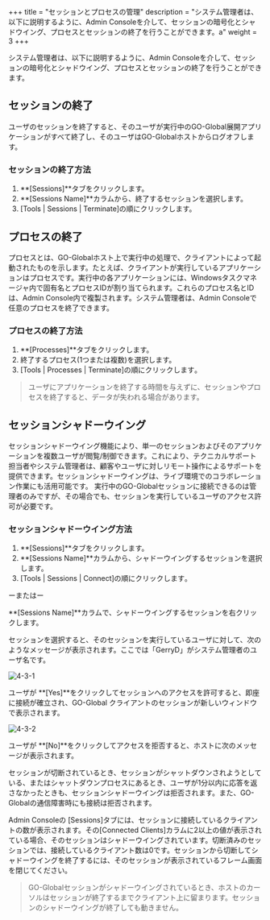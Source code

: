 +++
title = "セッションとプロセスの管理"
description = "システム管理者は、以下に説明するように、Admin Consoleを介して、セッションの暗号化とシャドウイング、プロセスとセッションの終了を行うことができます。a"
weight = 3
+++


システム管理者は、以下に説明するように、Admin Consoleを介して、セッションの暗号化とシャドウイング、プロセスとセッションの終了を行うことができます。

## セッションの終了

ユーザのセッションを終了すると、そのユーザが実行中のGO-Global展開アプリケーションがすべて終了し、そのユーザはGO-Globalホストからログオフします。

### セッションの終了方法

1. **[Sessions]**タブをクリックします。
2. **[Sessions Name]**カラムから、終了するセッションを選択します。
3. [Tools | Sessions | Terminate]の順にクリックします。

## プロセスの終了

プロセスとは、GO-Globalホスト上で実行中の処理で、クライアントによって起動されたものを示します。たとえば、クライアントが実行しているアプリケーションはプロセスです。実行中の各アプリケーションには、Windowsタスクマネージャ内で固有名とプロセスIDが割り当てられます。これらのプロセス名とIDは、Admin Console内で複製されます。システム管理者は、Admin Consoleで任意のプロセスを終了できます。

### プロセスの終了方法

1. **[Processes]**タブをクリックします。
2. 終了するプロセス(1つまたは複数)を選択します。
3. [Tools | Processes | Terminate]の順にクリックします｡

>ユーザにアプリケーションを終了する時間を与えずに、セッションやプロセスを終了すると、データが失われる場合があります。

## セッションシャドーウイング

セッションシャドーウイング機能により、単一のセッションおよびそのアプリケーションを複数ユーザが閲覧/制御できます。これにより、テクニカルサポート担当者やシステム管理者は、顧客やユーザに対しリモート操作によるサポートを提供できます。セッションシャドーウイングは、ライブ環境でのコラボレーション作業にも活用可能です。 実行中のGO-Globalセッションに接続できるのは管理者のみですが、その場合でも、セッションを実行しているユーザのアクセス許可が必要です。

### セッションシャドーウイング方法

1. **[Sessions]**タブをクリックします。
2. **[Sessions Name]**カラムから、シャドーウイングするセッションを選択します。
3. [Tools | Sessions | Connect]の順にクリックします｡

ーまたはー

**[Sessions Name]**カラムで、シャドーウイングするセッションを右クリックします。

セッションを選択すると、そのセッションを実行しているユーザに対して、次のようなメッセージが表示されます。ここでは「GerryD」がシステム管理者のユーザ名です。

![4-3-1](/images/4-3-1.png)

ユーザが **[Yes]**をクリックしてセッションへのアクセスを許可すると、即座に接続が確立され、GO-Global クライアントのセッションが新しいウィンドウで表示されます。

![4-3-2](/images/4-3-2.png)

ユーザが **[No]**をクリックしてアクセスを拒否すると、ホストに次のメッセージが表示されます。

セッションが切断されているとき、セッションがシャットダウンされようとしている、またはシャットダウンプロセスにあるとき、ユーザが1分以内に応答を返さなかったときも、セッションシャドーウイングは拒否されます。また、GO-Globalの通信障害時にも接続は拒否されます。

Admin Consoleの [Sessions]タブには、セッションに接続しているクライアントの数が表示されます。その[Connected Clients]カラムに2以上の値が表示されている場合、そのセッションはシャドーウイングされています。切断済みのセッションでは、接続しているクライアント数は0です。セッションから切断してシャドーウイングを終了するには、そのセッションが表示されているフレーム画面を閉じてください。

>GO-Globalセッションがシャドーウイングされているとき、ホストのカーソルはセッションが終了するまでクライアント上に留まります。セッションのシャドーウイングが終了しても動きません。
